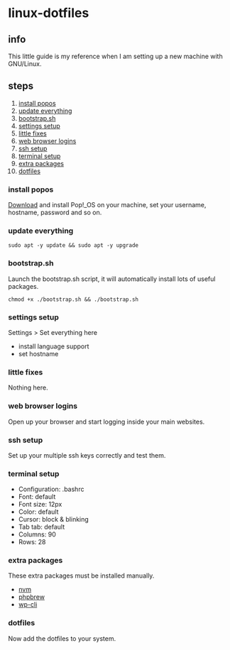 # linux-dotfiles

## info

This little guide is my reference when I am setting up a new machine with GNU/Linux.

## steps

1. [install popos](#install-popos)
2. [update everything](#update-everything)
3. [bootstrap.sh](#bootstrapsh)
4. [settings setup](#settings-setup)
5. [little fixes](#little-fixes)
6. [web browser logins](#web-browser-logins)
7. [ssh setup](#ssh-setup)
8. [terminal setup](#terminal-setup)
9. [extra packages](#extra-packages)
10. [dotfiles](#dotfiles)

### install popos

[Download](https://pop.system76.com) and install Pop!_OS on your machine, set your username, hostname, password and so on.

### update everything

```shell
sudo apt -y update && sudo apt -y upgrade
```

### bootstrap.sh

Launch the bootstrap.sh script, it will automatically install lots of useful packages.

```shell
chmod +x ./bootstrap.sh && ./bootstrap.sh
```

### settings setup

Settings > Set everything here

* install language support
* set hostname

### little fixes

Nothing here.

### web browser logins

Open up your browser and start logging inside your main websites.

### ssh setup

Set up your multiple ssh keys correctly and test them.

### terminal setup

* Configuration: .bashrc
* Font: default
* Font size: 12px
* Color: default
* Cursor: block & blinking
* Tab tab: default
* Columns: 90
* Rows: 28

### extra packages

These extra packages must be installed manually.
* [nvm](https://github.com/nvm-sh/nvm)
* [phpbrew](https://github.com/phpbrew/phpbrew)
* [wp-cli](https://github.com/wp-cli/wp-cli)

### dotfiles

Now add the dotfiles to your system.

